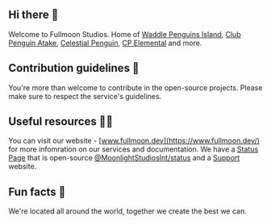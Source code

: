 ## Hi there 👋
Welcome to Fullmoon Studios. Home of [Waddle Penguins Island](https://github.com/WaddlePenguins), [Club Penguin Atake](https://www.cpatake.boo/), [Celestial Penguin](https://github.com/StarkStudiosInt), [CP Elemental](https://cpelemental.dink.cf/) and more.
## Contribution guidelines 🌈
You're more than welcome to contribute in the open-source projects. Please make sure to respect the service's guidelines.
## Useful resources 👩‍💻
You can visit our website - [www.fullmoon.dev](https://www.fullmoon.dev/) for more infomration on our services and documentation. We have a [Status Page](https://status.fullmoon.dev/) that is open-source [@MoonlightStudiosInt/status](https://github.com/MoonlightStudiosInt/status) and a [Support](https://support.fullmoon.dev/) website.
## Fun facts 🍿
We're located all around the world, together we create the best we can.

